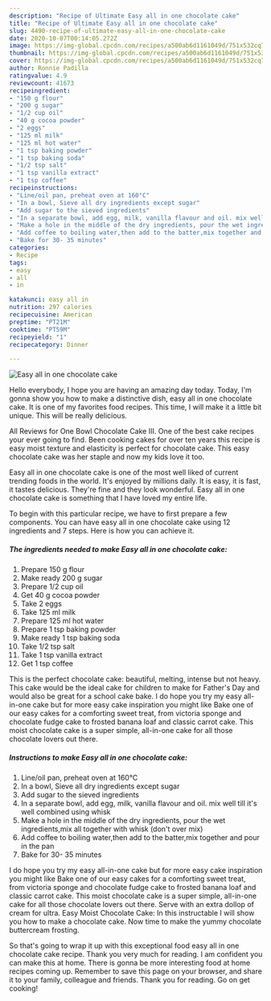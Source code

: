 ```yaml
---
description: "Recipe of Ultimate Easy all in one chocolate cake"
title: "Recipe of Ultimate Easy all in one chocolate cake"
slug: 4490-recipe-of-ultimate-easy-all-in-one-chocolate-cake
date: 2020-10-07T00:14:05.272Z
image: https://img-global.cpcdn.com/recipes/a500ab6d1161049d/751x532cq70/easy-all-in-one-chocolate-cake-recipe-main-photo.jpg
thumbnail: https://img-global.cpcdn.com/recipes/a500ab6d1161049d/751x532cq70/easy-all-in-one-chocolate-cake-recipe-main-photo.jpg
cover: https://img-global.cpcdn.com/recipes/a500ab6d1161049d/751x532cq70/easy-all-in-one-chocolate-cake-recipe-main-photo.jpg
author: Ronnie Padilla
ratingvalue: 4.9
reviewcount: 41673
recipeingredient:
- "150 g flour"
- "200 g sugar"
- "1/2 cup oil"
- "40 g cocoa powder"
- "2 eggs"
- "125 ml milk"
- "125 ml hot water"
- "1 tsp baking powder"
- "1 tsp baking soda"
- "1/2 tsp salt"
- "1 tsp vanilla extract"
- "1 tsp coffee"
recipeinstructions:
- "Line/oil pan, preheat oven at 160°C"
- "In a bowl, Sieve all dry ingredients except sugar"
- "Add sugar to the sieved ingredients"
- "In a separate bowl, add egg, milk, vanilla flavour and oil. mix well till it&#39;s well combined using whisk"
- "Make a hole in the middle of the dry ingredients, pour the wet ingredients,mix all together with whisk (don&#39;t over mix)"
- "Add coffee to boiling water,then add to the batter,mix together and pour in the pan"
- "Bake for 30- 35 minutes"
categories:
- Recipe
tags:
- easy
- all
- in

katakunci: easy all in 
nutrition: 297 calories
recipecuisine: American
preptime: "PT21M"
cooktime: "PT59M"
recipeyield: "1"
recipecategory: Dinner

---
```



![Easy all in one chocolate cake](https://img-global.cpcdn.com/recipes/a500ab6d1161049d/751x532cq70/easy-all-in-one-chocolate-cake-recipe-main-photo.jpg)

Hello everybody, I hope you are having an amazing day today. Today, I'm gonna show you how to make a distinctive dish, easy all in one chocolate cake. It is one of my favorites food recipes. This time, I will make it a little bit unique. This will be really delicious.

All Reviews for One Bowl Chocolate Cake III. One of the best cake recipes your ever going to find. Been cooking cakes for over ten years this recipe is easy moist texture and elasticity is perfect for chocolate cake. This easy chocolate cake was her staple and now my kids love it too.

Easy all in one chocolate cake is one of the most well liked of current trending foods in the world. It's enjoyed by millions daily. It is easy, it is fast, it tastes delicious. They're fine and they look wonderful. Easy all in one chocolate cake is something that I have loved my entire life.


To begin with this particular recipe, we have to first prepare a few components. You can have easy all in one chocolate cake using 12 ingredients and 7 steps. Here is how you can achieve it.

<!--inarticleads1-->

##### The ingredients needed to make Easy all in one chocolate cake:

1. Prepare 150 g flour
1. Make ready 200 g sugar
1. Prepare 1/2 cup oil
1. Get 40 g cocoa powder
1. Take 2 eggs
1. Take 125 ml milk
1. Prepare 125 ml hot water
1. Prepare 1 tsp baking powder
1. Make ready 1 tsp baking soda
1. Take 1/2 tsp salt
1. Take 1 tsp vanilla extract
1. Get 1 tsp coffee


This is the perfect chocolate cake: beautiful, melting, intense but not heavy. This cake would be the ideal cake for children to make for Father&#39;s Day and would also be great for a school cake bake. I do hope you try my easy all-in-one cake but for more easy cake inspiration you might like Bake one of our easy cakes for a comforting sweet treat, from victoria sponge and chocolate fudge cake to frosted banana loaf and classic carrot cake. This moist chocolate cake is a super simple, all-in-one cake for all those chocolate lovers out there. 

<!--inarticleads2-->

##### Instructions to make Easy all in one chocolate cake:

1. Line/oil pan, preheat oven at 160°C
1. In a bowl, Sieve all dry ingredients except sugar
1. Add sugar to the sieved ingredients
1. In a separate bowl, add egg, milk, vanilla flavour and oil. mix well till it&#39;s well combined using whisk
1. Make a hole in the middle of the dry ingredients, pour the wet ingredients,mix all together with whisk (don&#39;t over mix)
1. Add coffee to boiling water,then add to the batter,mix together and pour in the pan
1. Bake for 30- 35 minutes


I do hope you try my easy all-in-one cake but for more easy cake inspiration you might like Bake one of our easy cakes for a comforting sweet treat, from victoria sponge and chocolate fudge cake to frosted banana loaf and classic carrot cake. This moist chocolate cake is a super simple, all-in-one cake for all those chocolate lovers out there. Serve with an extra dollop of cream for ultra. Easy Moist Chocolate Cake: In this instructable I will show you how to make a chocolate cake. Now time to make the yummy chocolate buttercream frosting. 

So that's going to wrap it up with this exceptional food easy all in one chocolate cake recipe. Thank you very much for reading. I am confident you can make this at home. There is gonna be more interesting food at home recipes coming up. Remember to save this page on your browser, and share it to your family, colleague and friends. Thank you for reading. Go on get cooking!

